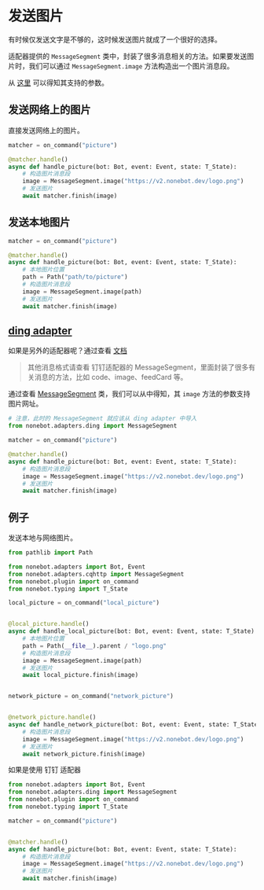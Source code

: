 # 发送图片

有时候仅发送文字是不够的，这时候发送图片就成了一个很好的选择。

适配器提供的 `MessageSegment` 类中，封装了很多消息相关的方法。如果要发送图片时，我们可以通过 `MessageSegment.image` 方法构造出一个图片消息段。

从 [这里](https://github.com/nonebot/nonebot2/blob/cfd992b6b11be61798bf95519e193d578b7efe01/packages/nonebot-adapter-cqhttp/nonebot/adapters/cqhttp/message.py#L86) 可以得知其支持的参数。

## 发送网络上的图片

直接发送网络上的图片。

```python
matcher = on_command("picture")

@matcher.handle()
async def handle_picture(bot: Bot, event: Event, state: T_State):
    # 构造图片消息段
    image = MessageSegment.image("https://v2.nonebot.dev/logo.png")
    # 发送图片
    await matcher.finish(image)
```

## 发送本地图片

```python
matcher = on_command("picture")

@matcher.handle()
async def handle_picture(bot: Bot, event: Event, state: T_State):
    # 本地图片位置
    path = Path("path/to/picture")
    # 构造图片消息段
    image = MessageSegment.image(path)
    # 发送图片
    await matcher.finish(image)
```

## [ding adapter](https://github.com/nonebot/nonebot2/tree/cfd992b6b11be61798bf95519e193d578b7efe01/packages/nonebot-adapter-ding)

如果是另外的适配器呢？通过查看 [文档](https://v2.nonebot.dev/guide/ding-guide.html#%E5%A4%9A%E7%A7%8D%E6%B6%88%E6%81%AF%E6%A0%BC%E5%BC%8F)
> 其他消息格式请查看 钉钉适配器的 MessageSegment，里面封装了很多有关消息的方法，比如 code、image、feedCard 等。

通过查看 [MessageSegment]((https://github.com/nonebot/nonebot2/blob/cfd992b6b11be61798bf95519e193d578b7efe01/packages/nonebot-adapter-ding/nonebot/adapters/ding/message.py#L66)) 类，我们可以从中得知，其 `image` 方法的参数支持图片网址。

```python
# 注意，此时的 MessageSegment 就应该从 ding adapter 中导入
from nonebot.adapters.ding import MessageSegment

matcher = on_command("picture")

@matcher.handle()
async def handle_picture(bot: Bot, event: Event, state: T_State):
    # 构造图片消息段
    image = MessageSegment.image("https://v2.nonebot.dev/logo.png")
    # 发送图片
    await matcher.finish(image)
```

## 例子

发送本地与网络图片。

```python
from pathlib import Path

from nonebot.adapters import Bot, Event
from nonebot.adapters.cqhttp import MessageSegment
from nonebot.plugin import on_command
from nonebot.typing import T_State

local_picture = on_command("local_picture")


@local_picture.handle()
async def handle_local_picture(bot: Bot, event: Event, state: T_State):
    # 本地图片位置
    path = Path(__file__).parent / "logo.png"
    # 构造图片消息段
    image = MessageSegment.image(path)
    # 发送图片
    await local_picture.finish(image)


network_picture = on_command("network_picture")


@network_picture.handle()
async def handle_network_picture(bot: Bot, event: Event, state: T_State):
    # 构造图片消息段
    image = MessageSegment.image("https://v2.nonebot.dev/logo.png")
    # 发送图片
    await network_picture.finish(image)
```

如果是使用 钉钉 适配器

```python
from nonebot.adapters import Bot, Event
from nonebot.adapters.ding import MessageSegment
from nonebot.plugin import on_command
from nonebot.typing import T_State

matcher = on_command("picture")


@matcher.handle()
async def handle_picture(bot: Bot, event: Event, state: T_State):
    # 构造图片消息段
    image = MessageSegment.image("https://v2.nonebot.dev/logo.png")
    # 发送图片
    await matcher.finish(image)
```

